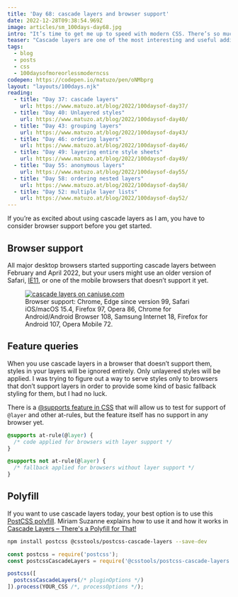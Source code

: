 ```yaml
---
title: 'Day 68: cascade layers and browser support'
date: 2022-12-28T09:38:54.969Z
image: articles/sm_100days-day68.jpg
intro: "It’s time to get me up to speed with modern CSS. There’s so much new in CSS that I know too little about. To change that I’ve started [#100DaysOfMoreOrLessModernCSS](/blog/2022/100-days-of-more-or-less-modern-css/). Why more or less modern CSS? Because some topics will be about cutting-edge features, while other stuff has been around for quite a while already, but I just have little to no experience with it."
teaser: "Cascade layers are one of the most interesting and useful additions to CSS recently. It will change the way we write CSS, how we use selectors, naming conventions, and probably also more things that I can’t think of right now. "
tags:
  - blog
  - posts
  - css
  - 100daysofmoreorlessmoderncss
codepen: https://codepen.io/matuzo/pen/oNMbprg
layout: "layouts/100days.njk"
reading:
  - title: "Day 37: cascade layers"
    url: https://www.matuzo.at/blog/2022/100daysof-day37/
  - title: "Day 40: Unlayered styles"
    url: https://www.matuzo.at/blog/2022/100daysof-day40/
  - title: "Day 43: grouping layers"
    url: https://www.matuzo.at/blog/2022/100daysof-day43/
  - title: "Day 46: ordering layers"
    url: https://www.matuzo.at/blog/2022/100daysof-day46/
  - title: "Day 49: layering entire style sheets"
    url: https://www.matuzo.at/blog/2022/100daysof-day49/
  - title: "Day 55: anonymous layers"
    url: https://www.matuzo.at/blog/2022/100daysof-day55/
  - title: "Day 58: ordering nested layers"
    url: https://www.matuzo.at/blog/2022/100daysof-day58/
  - title: "Day 52: multiple layer lists"
    url: https://www.matuzo.at/blog/2022/100daysof-day52/
---
```

If you’re as excited about using cascade layers as I am, you have to consider browser support before you get started.

## Browser support

All major desktop browsers started supporting cascade layers between February and April 2022, but your users might use an older version of Safari, [IE11](https://adrianroselli.com/2022/06/internet-explorer-still-does-not-go-away-today.html), or one of the mobile browsers that doesn’t support it yet.

<figure>
  <a href="https://caniuse.com/css-cascade-layers">
    <img src="/images/caniuse_cascade-layers.jpg" alt="cascade layers on caniuse.com">
  </a>
  <figcaption>
    Browser support: Chrome, Edge since version 99, Safari iOS/macOS 15.4, Firefox 97, Opera 86, Chrome for Android/Android Browser 108, Samsung Internet 18, Firefox for Android 107, Opera Mobile 72.
  </figcaption>
</figure>

## Feature queries

When you use cascade layers in a browser that doesn’t support them, styles in your layers will be ignored entirely. Only unlayered styles will be applied. I was trying to figure out a way to serve styles only to browsers that don’t support layers in order to provide some kind of basic fallback styling for them, but I had no luck.

There is a [@supports feature in CSS](https://css-tricks.com/css-cascade-layers/#aa-query-feature-support-using-supports) that will allow us to test for support of `@layer` and other at-rules, but the feature itself has no support in any browser yet.

```css
@supports at-rule(@layer) {
  /* code applied for browsers with layer support */
}

@supports not at-rule(@layer) {
  /* fallback applied for browsers without layer support */
}
```

## Polyfill

If you want to use cascade layers today, your best option is to use this [PostCSS polyfill](https://www.npmjs.com/package/@csstools/postcss-cascade-layers). Miriam Suzanne explains how to use it and how it works in  [Cascade Layers – There's a Polyfill for That!](https://www.oddbird.net/2022/06/21/cascade-layers-polyfill/)

```bash
npm install postcss @csstools/postcss-cascade-layers --save-dev
```

```js
const postcss = require('postcss');
const postcssCascadeLayers = require('@csstools/postcss-cascade-layers');

postcss([
  postcssCascadeLayers(/* pluginOptions */)
]).process(YOUR_CSS /*, processOptions */);
```